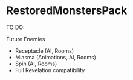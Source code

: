 # RestoredMonstersPack

TO DO:

Future Enemies
- Receptacle (AI, Rooms)
- Miasma (Animations, AI, Rooms)
- Spin (AI, Rooms)
- Full Revelation compatibility 